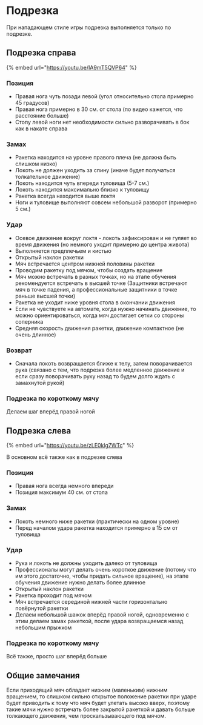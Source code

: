 # Подрезка

При нападающем стиле игры подрезка выполняется только по подрезке.

## Подрезка справа

{% embed url="https://youtu.be/IA9mT5QVP64" %}

### Позиция

* Правая нога чуть позади левой \(угол относительно стола примерно 45 градусов\)
* Правая нога примерно в 30 см. от стола \(по видео кажется, что расстояние больше\)
* Стопу левой ноги нет необходимости сильно разворачивать в бок как в накате справа

### Замах

* Ракетка находится на уровне правого плеча \(не должна быть слишком низко\)
* Локоть не должен уходить за спину \(иначе будет получаться толкательное движение\)
* Локоть находится чуть впереди туловища \(5-7 см.\)
* Локоть находится максимально близко к туловищу
* Ракетка всегда находится выше локтя
* Ноги и туловище выполняют совсем небольшой разворот \(примерно 5 см.\)

### Удар

* Осевое движение вокруг локтя - локоть зафиксирован и не гуляет во время движения \(но немного уходит примерно до центра живота\)
* Выполняется предплечьем и кистью
* Открытый наклон ракетки
* Мяч встречается центром нижней половины ракетки
* Проводим ракетку под мячом, чтобы создать вращение
* Мяч можно встречать в разных точках, но на этапе обучения рекомендуется встречать в высшей точке \(Защитники встречают мяч в точке падения, а профессиональные защитники в точке раньше высшей точки\)
* Ракетка не уходит ниже уровня стола в окончании движения
* Если не чувствуете на автомате, когда нужно начинать движение, то можно ориентироваться, когда мяч достигает сетки со стороны соперника
* Средняя скорость движения ракетки, движение компактное \(не очень длинное\)

### Возврат

* Сначала локоть возвращается ближе к телу, затем поворачивается рука \(связано с тем, что подрезка более медленное движение и если сразу поворачивать руку назад то будем долго ждать с замахнутой рукой\)

### Подрезка по короткому мячу

Делаем шаг вперёд правой ногой

## Подрезка слева

{% embed url="https://youtu.be/zLE0klg7WTc" %}

В основном всё также как в подрезке слева

### Позиция

* Правая нога всегда немного впереди
* Позиция максимум 40 см. от стола

### Замах

* Локоть немного ниже ракетки \(практически на одном уровне\)
* Перед началом удара ракетка находится примерно в 15 см от туловища

### Удар

* Рука и локоть не должны уходить далеко от туловища
* Профессионалы могут делать очень короткое движение \(потому что им этого достаточно, чтобы придать сильное вращение\), на этапе обучения  движение нужно делать более длинное
* Открытый наклон ракетки
* Ракетка проходит под мячом
* Мяч встречается серединой нижней части горизонтально повёрнутой ракетки
* Делаем небольшой шажок вперёд правой ногой, одновременно с этим делаем замах ракеткой, после удара возвращаемся назад небольшим прыжком

### Подрезка по короткому мячу

Всё также, просто шаг вперёд больше

## Общие замечания

Если приходящий мяч обладает низким \(маленьким\) нижним вращением, то слишком сильно открытое положение ракетки при ударе будет приводить к тому что мяч будет улетать высоко вверх, поэтому такие мячи нужно встречать более закрытой ракеткой и давать больше толкающего движения, чем проскальзывающего под мячом.

